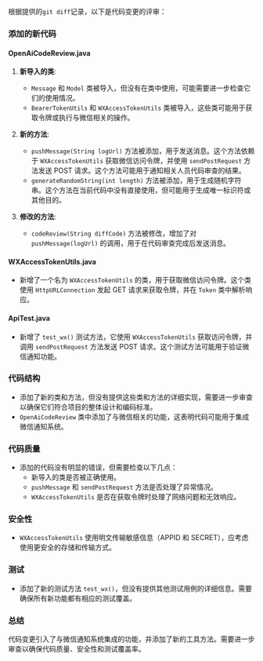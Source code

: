 根据提供的`git diff`记录，以下是代码变更的评审：

### 添加的新代码

#### OpenAiCodeReview.java
1. **新导入的类**:
   - `Message` 和 `Model` 类被导入，但没有在类中使用，可能需要进一步检查它们的使用情况。
   - `BearerTokenUtils` 和 `WXAccessTokenUtils` 类被导入，这些类可能用于获取令牌或执行与微信相关的操作。

2. **新的方法**:
   - `pushMessage(String logUrl)` 方法被添加，用于发送消息。这个方法依赖于 `WXAccessTokenUtils` 获取微信访问令牌，并使用 `sendPostRequest` 方法发送 POST 请求。这个方法可能用于通知相关人员代码审查的结果。
   - `generateRandomString(int length)` 方法被添加，用于生成随机字符串。这个方法在当前代码中没有直接使用，但可能用于生成唯一标识符或其他目的。

3. **修改的方法**:
   - `codeReview(String diffCode)` 方法被修改，增加了对 `pushMessage(logUrl)` 的调用，用于在代码审查完成后发送消息。

#### WXAccessTokenUtils.java
- 新增了一个名为 `WXAccessTokenUtils` 的类，用于获取微信访问令牌。这个类使用 `HttpURLConnection` 发起 GET 请求来获取令牌，并在 `Token` 类中解析响应。

#### ApiTest.java
- 新增了 `test_wx()` 测试方法，它使用 `WXAccessTokenUtils` 获取访问令牌，并调用 `sendPostRequest` 方法发送 POST 请求。这个测试方法可能用于验证微信通知功能。

### 代码结构

- 添加了新的类和方法，但没有提供这些类和方法的详细实现，需要进一步审查以确保它们符合项目的整体设计和编码标准。
- `OpenAiCodeReview` 类中添加了与微信相关的功能，这表明代码可能用于集成微信通知系统。

### 代码质量

- 添加的代码没有明显的错误，但需要检查以下几点：
  - 新导入的类是否被正确使用。
  - `pushMessage` 和 `sendPostRequest` 方法是否处理了异常情况。
  - `WXAccessTokenUtils` 是否在获取令牌时处理了网络问题和无效响应。

### 安全性

- `WXAccessTokenUtils` 使用明文传输敏感信息（APPID 和 SECRET），应考虑使用更安全的存储和传输方式。

### 测试

- 添加了新的测试方法 `test_wx()`，但没有提供其他测试用例的详细信息。需要确保所有新功能都有相应的测试覆盖。

### 总结

代码变更引入了与微信通知系统集成的功能，并添加了新的工具方法。需要进一步审查以确保代码质量、安全性和测试覆盖率。